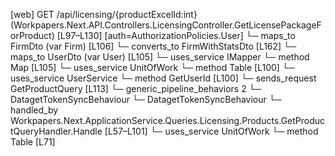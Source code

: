 [web] GET /api/licensing/{productExcelId:int}  (Workpapers.Next.API.Controllers.LicensingController.GetLicensePackageForProduct)  [L97–L130] [auth=AuthorizationPolicies.User]
  └─ maps_to FirmDto (var Firm) [L106]
    └─ converts_to FirmWithStatsDto [L162]
  └─ maps_to UserDto (var User) [L105]
  └─ uses_service IMapper
    └─ method Map [L105]
  └─ uses_service UnitOfWork
    └─ method Table [L100]
  └─ uses_service UserService
    └─ method GetUserId [L100]
  └─ sends_request GetProductQuery [L113]
    └─ generic_pipeline_behaviors 2
      └─ DatagetTokenSyncBehaviour
      └─ DatagetTokenSyncBehaviour
    └─ handled_by Workpapers.Next.ApplicationService.Queries.Licensing.Products.GetProductQueryHandler.Handle [L57–L101]
      └─ uses_service UnitOfWork
        └─ method Table [L71]

